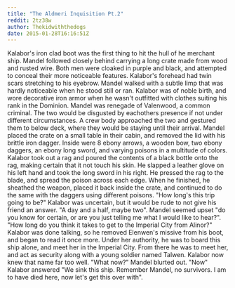 ```yaml
---
title: "The Aldmeri Inquisition Pt.2"
reddit: 2tz38w
author: Thekidwiththedogs
date: 2015-01-28T16:16:51Z
---
```


 Kalabor's iron clad boot was the first thing to hit the hull of he merchant ship. Mandel followed closely behind carrying a long crate made from wood and rusted wire. Both men were cloaked in purple and black, and attempted to conceal their more noticeable features. Kalabor's forehead had twin scars stretching to his eyebrow. Mandel walked with a subtle limp that was hardly noticeable when he stood still or ran. Kalabor was of noble birth, and wore decorative iron armor when he wasn't outfitted with clothes suiting his rank in the Dominion. Mandel was renegade of Valenwood, a common criminal. The two would be disgusted by eachothers presence if not under different circumstances. A crew body approached the two and gestured them to below deck, where they would be staying until their arrival. Mandel placed the crate on a small table in their cabin, and removed the lid with his brittle iron dagger. Inside were 8 ebony arrows, a wooden bow, two ebony daggers, an ebony long sword, and varying poisons in a multitude of colors. Kalabor took out a rag and poured the contents of a black bottle onto the rag, making certain that it not touch his skin. He slapped a leather glove on his left hand and took the long sword in his right. He pressed the rag to the blade, and spread the poison across each edge. When he finished, he sheathed the weapon, placed it back inside the crate, and continued to do the same with the daggers using different poisons. "How long's this trip going to be?" Kalabor was uncertain, but it would be rude to not give his friend an answer. "A day and a half, maybe two". Mandel seemed upset "do you know for certain, or are you just telling me what I would like to hear?". "How long do you think it takes to get to the Imperial City from Alinor?" Kalabor was done talking, so he removed Elenwen's missive from his boot, and began to read it once more. Under her authority, he was to board this ship alone, and meet her in the Imperial City. From there he was to meet her, and act as security along with a young soldier named Talwen. Kalabor now knew that name far too well. "What now?" Mandel blurted out. "Now" Kalabor answered "We sink this ship. Remember Mandel, no survivors. I am to have died here, now let's get this over with".
